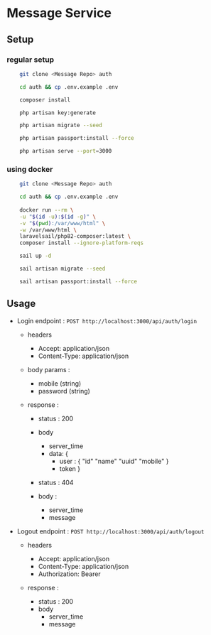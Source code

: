 # Message Service

## Setup

### regular setup
```bash
    git clone <Message Repo> auth

    cd auth && cp .env.example .env

    composer install

    php artisan key:generate

    php artisan migrate --seed

    php artisan passport:install --force

    php artisan serve --port=3000
```

### using docker

```bash
    git clone <Message Repo> auth

    cd auth && cp .env.example .env
    
    docker run --rm \
    -u "$(id -u):$(id -g)" \
    -v "$(pwd):/var/www/html" \
    -w /var/www/html \
    laravelsail/php82-composer:latest \
    composer install --ignore-platform-reqs

    sail up -d

    sail artisan migrate --seed

    sail artisan passport:install --force
```


## Usage

- Login endpoint : `` POST http://localhost:3000/api/auth/login ``
    - headers
        - Accept: application/json
        - Content-Type: application/json
    - body params :
        - mobile (string)
        - password (string)

    - response :
        - status : 200
        - body 
            - server_time
            - data: {
                - user : {
                    "id"
                    "name"
                    "uuid"
                    "mobile"
                }
                - token
            }
            
        - status : 404
        - body :
            - server_time
            - message


- Logout endpoint : `` POST http://localhost:3000/api/auth/logout ``
    - headers
        - Accept: application/json
        - Content-Type: application/json
        - Authorization: Bearer <token>

    - response :
        - status : 200
        - body 
            - server_time
            - message